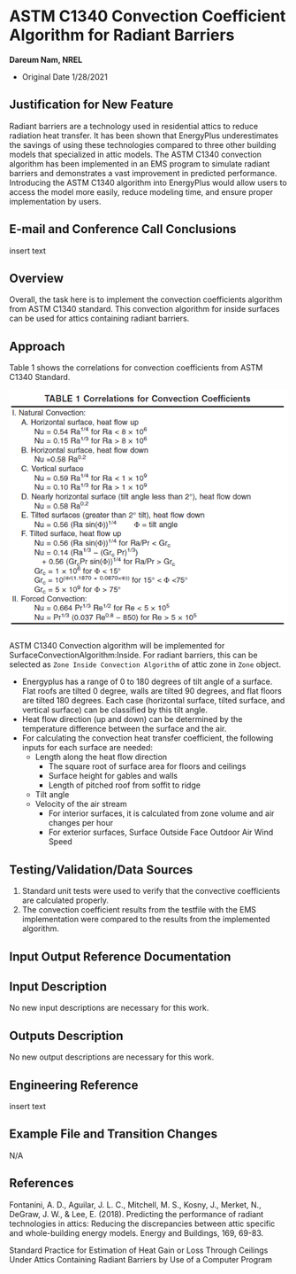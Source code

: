 ASTM C1340 Convection Coefficient Algorithm for Radiant Barriers
================

**Dareum Nam, NREL**

 - Original Date 1/28/2021
 

## Justification for New Feature ##

Radiant barriers are a technology used in residential attics to reduce radiation heat transfer. It has been shown that EnergyPlus underestimates the savings of using these technologies compared to three other building models that specialized in attic models. The ASTM C1340 convection algorithm has been implemented in an EMS program to simulate radiant barriers and demonstrates a vast improvement in predicted performance. Introducing the ASTM C1340 algorithm into EnergyPlus would allow users to access the model more easily, reduce modeling time, and ensure proper implementation by users.

## E-mail and Conference Call Conclusions ##

insert text

## Overview ##

Overall, the task here is to implement the convection coefficients algorithm from ASTM C1340 standard. This convection algorithm for inside surfaces can be used for attics containing radiant barriers.

## Approach ##

Table 1 shows the correlations for convection coefficients from ASTM C1340 Standard.

![figure1](https://github.com/dareumnam/EnergyPlus/blob/RadiantBarrier/design/FY2021/table1.PNG)

ASTM C1340 Convection algorithm will be implemented for SurfaceConvectionAlgorithm:Inside. 
For radiant barriers, this can be selected as `Zone Inside Convection Algorithm` of attic zone in `Zone` object.
- Energyplus has a range of 0 to 180 degrees of tilt angle of a surface. Flat roofs are tilted 0 degree, walls are tilted 90 degrees, and flat floors are tilted 180 degrees. Each case (horizontal surface, tilted surface, and vertical surface) can be classified by this tilt angle. 
- Heat flow direction (up and down) can be determined by the temperature difference between the surface and the air.
- For calculating the convection heat transfer coefficient, the following inputs for each surface are needed:
  - Length along the heat flow direction
    - The square root of surface area for floors and ceilings
    - Surface height for gables and walls
    - Length of pitched roof from soffit to ridge
  - Tilt angle
  - Velocity of the air stream
    - For interior surfaces, it is calculated from zone volume and air changes per hour
    - For exterior surfaces, Surface Outside Face Outdoor Air Wind Speed

## Testing/Validation/Data Sources ##

1. Standard unit tests were used to verify that the convective coefficients are calculated properly.
2. The convection coefficient results from the testfile with the EMS implementation were compared to the results from the implemented algorithm. 

## Input Output Reference Documentation ##


## Input Description ##

No new input descriptions are necessary for this work.

## Outputs Description ##

No new output descriptions are necessary for this work.

## Engineering Reference ##

insert text

## Example File and Transition Changes ##

N/A

## References ##

Fontanini, A. D., Aguilar, J. L. C., Mitchell, M. S., Kosny, J., Merket, N., DeGraw, J. W., & Lee, E. (2018). Predicting the performance of radiant technologies in attics: Reducing the discrepancies between attic specific and whole-building energy models. Energy and Buildings, 169, 69-83.

Standard Practice for Estimation of Heat Gain or Loss Through Ceilings Under Attics Containing Radiant Barriers by Use of a Computer Program


